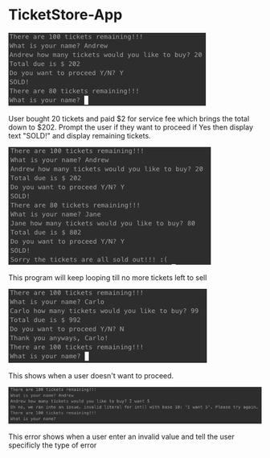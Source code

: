 # TicketStore-App

![](SoldTickets.png)


User bought 20 tickets and paid $2 for service fee which brings the total down to $202. Prompt the user if they want to proceed if Yes then display text "SOLD!" and display remaining tickets. 


![](SoldOutAllTickets.png)

This program will keep looping till no more tickets left to sell


![](validationForNo.png)

This shows when a user doesn't want to proceed. 


![](InvalidTicketValue.png)

This error shows when a user enter an invalid value and tell the user specificly the type of error 
